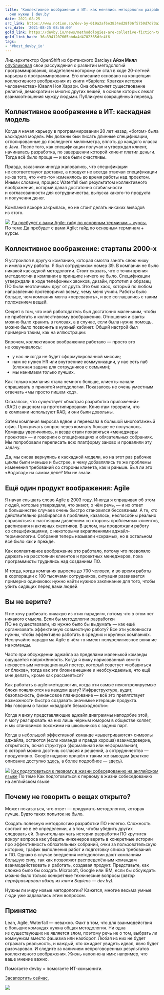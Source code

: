 ```yaml
---
title: 'Коллективное воображение в ИТ: как менялись методологии разработки и кому
  они нужны | dev.by'
date: 2021-08-25
src_link: https://www.notion.so/dev-by-019a2af6e3834ed28f06f5759d7d73a3
src_date: '2021-08-25 08:56:00'
gold_link: https://devby.io/news/methodologies-are-colletive-fiction-too
gold_link_hash: 36a8941207665bbda4d4702365dfe4f6
tags:
- '#host_devby_io'
---
```




Лид-архитектор OpenShift из британского Barclays **Айэн Милл** [опубликовал](https://zwischenzugs.com/2017/10/15/my-20-year-experience-of-software-development-methodologies/) свои рассуждения о развитии методологий программирования, свидетелем которому он стал в ходе 20-летней карьеры в программировании. Его описание основано на концепции коллективного воображения из книги «Sapiens: Краткая история человечества» Юваля Ноя Харари. Она объясняет существование религий, демократии и многих других вещей, в основе которых лежат взаимоотношения мужду людьми. Публикуем сокращённый перевод.



Коллективное воображение в ИТ: каскадная модель
-----------------------------------------------


Когда я начал карьеру в программировании 20 лет назад, «богом» была каскадная модель. Мы должны быи писать длинные спецификации, отполированные до последнего миллиметра, вплоть до каждого класса в Java. После того, как спецификации получал и утверждал клиент, начиналась разработка, по завершении которой клиент платил деньги. Тогда всё было проще — и все были счастливы.


Правда, заказчики иногда жаловались, что спецификации не соответствуют доставке, а продукт не всегда отвечал спецификации из-за того, что «что-то» изменялось во время работы над проектом. Иными словами, процесс Waterfall был результатом коллективного воображения, который давал достаточно стабильности и согласованности для сотрудничества, выпуска какого-то продукта и получения денег.


Компания вскоре закрылась, но не стоит делать никаких выводов из этого.



![](https://devby.io/storage/images/15/52/35/38/derived/89f7ba814067e6e2e9b5bf34d1607dfc.jpg)
 [Да пребудет с вами Agile: гайд по основным терминам + курсы.](https://devby.io/news/guide-agile) 
По теме
Да пребудет с вами Agile: гайд по основным терминам + курсы.

Коллективное воображение: стартапы 2000-х
-----------------------------------------


Я устроился в другую компанию, которая смогла занять свою нишу и имела кучу работы. Я был сотрудником номер 39. В компании не было никакой каскадной методологии. Стоит сказать, что с точки зрения методологии в компании в принципе ничего не было. Спецификации утверждали в ходе телефонных звонков, дизайн, прототип и образец ПО были неотличимы друг от друга. Это был хаос, который по любом направлению протеворичил всему, чему меня учили. Работы было больше, чем компания могла «переварить», и все соглашались с таким положением вещей.


Секрет в том, что мой работодатель был достаточно маленьким, чтобы не прибегать к коллективному воображению. Отношения и факты можно было хранить в головах, а в случае, если была нужна помощь, можно было позвонить в нужный кабинет. Общий настрой был примерно таким, как на иллюстрации:


Впрочем, коллективное воображение работало — просто это не озвучивалось:


* у нас никогда не будет сформулированной миссии;
* нам не нужен HR или внутренние коммуникации, у нас есть паб (сложная задача для сотрудников с семьями);
* мы нанимаем только лучших.


Как только компания стала немного больше, клиенты начали спрашивать о принятой методологии. Показалось не очень уместным отвечать «мы просто пишем код».


Оказалось, что существует «быстрая разработка приложений» (RAD) с акценом на прототипировании. Клиентам говорили, что в компании используют RAD, и они были довольны.


Затем компания выросла вдвое и переехала в большой многоэтажный офис. Прокричать вопрос через комнату больше не получалось. Команды увеличились, и везде стали появляться «менеджеры проектов» — и говорили о спецификациях и обязательных собраниях. Мы попробовали переписать всю платформу заново и провалили эту задачу.


Да, мы снова вернулись к каскадной модели, но на этот раз рабочие циклы были меньше и быстрее, к чему добавлялись те же проблемы изменения требований со стороны клиента, как и раньше. Был ли это «Водопад» на самом деле? Мы не знали.


Ещё один продукт воображения: Agile
-----------------------------------


Я начал слышать слово Agile в 2003 году. Иногда я спрашивал об этом людей, которые утверждали, что знают, о чём речь, — и их ответ в большинстве случаев очень быстро становился бессвязным. А те, кто действительно разбирался в проблеме, казалось, неспособны реально справляться с настоящим давлением со стороны проблемных клиентов, расписания и активных скептиков. В целом, мы продолжали работу со спецификациями, с некоторыми вкраплениями аджайл-терминологии. Собрания теперь называли «скрамы», но в остальном всё было как и прежде.


Как коллективное воображение это работало, потому что позволяло держать на расстоянии клиентов и проектных менеджеров, пока программисты трудились над созданием ПО.


И тогда, когда компания выросла до 700 человек, и во время работы в корпорации с 100 тысячами сотрудников, ситуация развивается примерно одинаково: нужно найти нужное заклинание для того, чтобы убить сидящих перед вами людей.


Вы не верите?
-------------


Я не хочу разбивать никакую из этих парадигм, потому что в этом нет никакого смысла. Если бы методологии разработки ПО не существовали, их нужно было бы выдумать — как ещё организовать эффективную совместную работу? Все эти условности нужны, чтобы эффективно работать в средних и крупных компаниях. Неслучайно парадигма Agile в чём-то имеют полурелигиозное влияние на команды.


Часто при обсуждении аджайла за пределами маленькой команды ощущается напряжённость. Когда я вижу нарисованный кем-то неизвестным мотивационный постер, который советует «избавиться от блоков», тогда как эти блоки внешние и необсуждаемые, что ещё мне делать, кроме как рассмеяться?


Как работать в agile-методологии, когда эти самые неконтролируемые блоки появляются на каждом шагу? Инфраструктура, аудит, безопасность, финансовое планирование — всё это препятствует возможности быстро создавать значимые итерации продукта. Мы говорим о таком «квадрате безысходности»:


Когда я вижу представляющие аджайл диаграммы наподобие этой, я могу реагировать на них лишь чёрным юмором в обществе коллег, и мы становимся похожими на школьников с задних парт.


Когда в небольшой эффективной команде «выветриваются» символы аджайла, остаются (если команда и правда хороша) взаимодоверие, открытость, ясная структура (формальная или неформальная), в которой можно достичь согласия и решений, а сотрудничество — продуктивно. Google надавно пришёл к таким же выводам (краткое описание доступно [здесь](https://rework.withgoogle.com/blog/five-keys-to-a-successful-google-team/), а более подробное — [здесь](http://www.nytimes.com/2016/02/28/magazine/what-google-learned-from-its-quest-to-build-the-perfect-team.html)).



![](https://devby.io/storage/images/11/60/12/75/derived/6b00cf799c7c46cf8f59a57cf26233b2.jpg)
 [Как подготовиться к первому в жизни собеседованию на английском языке](https://bbbl.dev/articles/interview-in-english?utm_source=dev.by&utm_medium=topic&utm_campaign=promo_march&utm_content=interview_in_english) 
По теме
Как подготовиться к первому в жизни собеседованию на английском языке

Почему не говорить о вещах открыто?
-----------------------------------


Может показаться, что ответ — придумать методологию, которая лучше. Будто таких попыток не было.


Создать полезную методологию разработки ПО нелегко. Сложность состоит не в её определении, а в том, чтобы убедить других следовать ей. Значительная чать истории разработки ПО крутится вокруг вопроса как убедить инженеров верить в конкретные истории про эффективность обязательных собраний, очки за пользовательскую историю, график выполнения работ и подготовку списка требований к ПО. Однако в случае внедрения методологии дают компаниям большую силу, так как позволяют распределённым командам взаимодействовать и работать, создавая продукт. Представьте, как сложно было бы создать Microsoft, Google или IBM, если бы обсуждать можно было только конкретные технические вопросы (*автор перефразировал абзац из книги Sapiens — dev.by).*


Нужны ли миру новые методологии? Кажется, многие весьма умные люди уже задавались этим вопросом.


Принятие
--------


Lean, Agile, Waterfall — неважно. Факт в том, что для взаимодействия в больших командах нужна общая методология. Ни одна из существующих не является злом, поэтому речь не о том, выбрать ли коммунизм вместо фашизма или наоборот. Любая из них не будет отражать реальность, и каждый, кто ожидает увидеть идеал, явно будет разочарован. И следите за наличием непроговоренных результатов коллективного воображения. Жизнь наполнена ими: например, что ваше мнение важно.



Помогаете devby = помогаете ИТ-комьюнити. 

 [Засапортить сейчас.](https://www.patreon.com/join/devby)


![](https://devby.io/storage/images/11/97/65/02/original/7427083c522ebe898b1d7033819944b7.png)